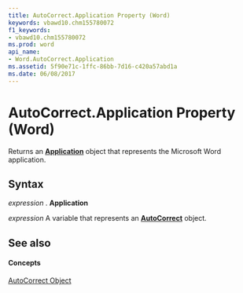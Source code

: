 ```yaml
---
title: AutoCorrect.Application Property (Word)
keywords: vbawd10.chm155780072
f1_keywords:
- vbawd10.chm155780072
ms.prod: word
api_name:
- Word.AutoCorrect.Application
ms.assetid: 5f90e71c-1ffc-86bb-7d16-c420a57abd1a
ms.date: 06/08/2017
---
```



# AutoCorrect.Application Property (Word)

Returns an  **[Application](Word.Application.md)** object that represents the Microsoft Word application.


## Syntax

 _expression_ . **Application**

 _expression_ A variable that represents an **[AutoCorrect](Word.AutoCorrect.md)** object.


## See also


#### Concepts


[AutoCorrect Object](Word.AutoCorrect.md)

